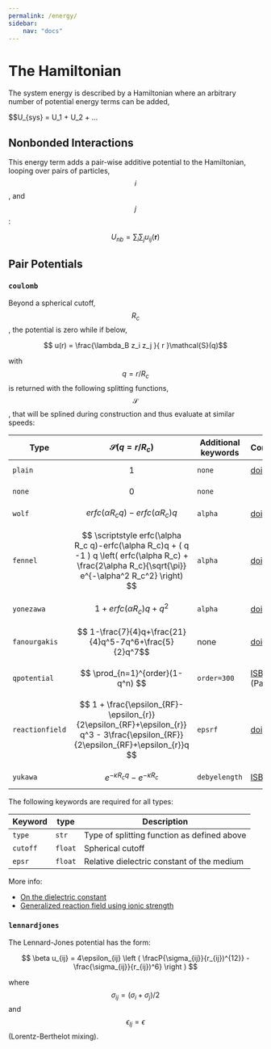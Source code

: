```yaml
---
permalink: /energy/
sidebar:
    nav: "docs"
---
```

<script src="https://cdnjs.cloudflare.com/ajax/libs/mathjax/2.7.0/MathJax.js?config=TeX-AMS-MML_HTMLorMML" type="text/javascript"></script>

# The Hamiltonian

The system energy is described by a Hamiltonian where an arbitrary number of potential energy terms can be added,

$$U_{sys} = U_1 + U_2 + ...

## Nonbonded Interactions

This energy term adds a pair-wise additive potential to the Hamiltonian, looping over pairs of particles, $$i$$, and $$j$$:

$$ U_{nb} = \sum_i\sum_j u_{ij}(\textbf{r}) $$

## Pair Potentials

### `coulomb`

Beyond a spherical cutoff, $$R_c$$, the potential is zero while if
below,

$$ u(r) = \frac{\lambda_B z_i z_j }{ r }\mathcal{S}(q)$$

with $$q=r/R_c$$ is returned with the following splitting functions, $$\mathcal{S}$$, that
will be splined during construction and thus evaluate at similar speeds:

 Type            | $$\mathcal{S}(q=r/R_c)$$               | Additional keywords  | Comment
 --------------- | -------------------------------------- | -------------------- | ----------------------
 `plain`         | $$ 1 $$                                | `none`               | [doi](http://doi.org/ctnnsj)
 `none`          | $$ 0 $$                                | `none`               | 
 `wolf`          | $$ erfc(\alpha R_c q)-erfc(\alpha R_c)q $$ | `alpha`          | [doi](http://doi.org/cfcxdk)
 `fennel`        | $$ \scriptstyle erfc(\alpha R_c q)-erfc(\alpha R_c)q + ( q -1 ) q \left( erfc(\alpha R_c) + \frac{2\alpha R_c}{\sqrt{\pi}} e^{-\alpha^2 R_c^2} \right) $$ | `alpha`| [doi](http://doi.org/bqgmv2)
 `yonezawa`      | $$ 1 + erfc(\alpha R_c)q + q^2 $$      | `alpha`              | [doi](http://dx.doi.org/10/j97)
 `fanourgakis`   | $$ 1-\frac{7}{4}q+\frac{21}{4}q^5-7q^6+\frac{5}{2}q^7$$| none | [doi](http://doi.org/f639q5)
 `qpotential`     | $$ \prod_{n=1}^{order}(1-q^n) $$       | `order=300`         | [ISBN](http://goo.gl/hynRTS) (Paper V)
 `reactionfield` | $$ 1 + \frac{\epsilon_{RF}-\epsilon_{r}}{2\epsilon_{RF}+\epsilon_{r}} q^3  - 3\frac{\epsilon_{RF}}{2\epsilon_{RF}+\epsilon_{r}}q $$      | `epsrf`     | [doi](http://doi.org/dbs99w)
 `yukawa`        | $$ e^{-\kappa R_c q}-e^{-\kappa R_c}$$  | `debyelength`        | [ISBN](https://isbnsearch.org/isbn/0486652424)

 The following keywords are required for all types:

 Keyword     | type     | Description
 ----------- | -------- | -------------------------------------------
 `type`      | `str`    | Type of splitting function as defined above
 `cutoff`    | `float`  | Spherical cutoff
 `epsr`      | `float`  | Relative dielectric constant of the medium

 More info:

 - [On the dielectric constant](http://dx.doi.org/10.1080/00268978300102721)
 - [Generalized reaction field using ionic strength](http://dx.doi.org/10.1063/1.469273)

### `lennardjones`

The Lennard-Jones potential has the form:

$$ \beta u_{ij} = 4\epsilon_{ij} \left ( \fracP{\sigma_{ij}}{r_{ij})^{12}} - \frac{\sigma_{ij}}{r_{ij})^6} \right ) $$

where $$\sigma_{ij} = (\sigma_i+\sigma_j)/2$$ and $$\epsilon_{lj}=\epsilon$$ (Lorentz-Berthelot mixing).

